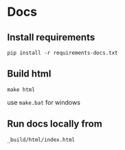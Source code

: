 # Docs

## Install requirements
```shell
pip install -r requirements-docs.txt
```

## Build html

```shell
make html
```
use `make.bat` for windows

## Run docs locally from
```shell
_build/html/index.html
```
